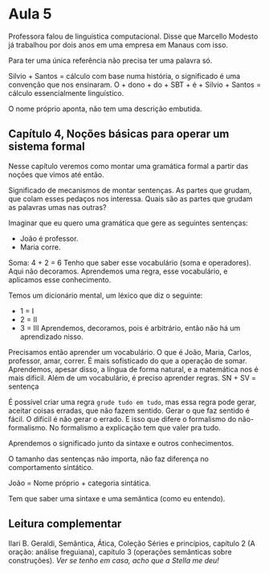 Aula 5
======

Professora falou de linguística computacional. Disse que Marcello Modesto já trabalhou por dois anos em uma empresa em Manaus com isso.

Para ter uma única referência não precisa ter uma palavra só.

Silvio + Santos = cálculo com base numa história, o significado é uma convenção que nos ensinaram.
O + dono + do + SBT + é + Silvio + Santos = cálculo essencialmente linguístico.

O nome próprio aponta, não tem uma descrição embutida.

Capítulo 4, Noções básicas para operar um sistema formal
--------------------------------------------------------

Nesse capítulo veremos como montar uma gramática formal a partir das noções que vimos até então.

Significado de mecanismos de montar sentenças. As partes que grudam, que colam esses pedaços nos interessa. Quais são as partes que grudam as palavras umas nas outras?

Imaginar que eu quero uma gramática que gere as seguintes sentenças:

- João é professor.
- Maria corre.

Soma: 4 + 2 = 6
Tenho que saber esse vocabulário (soma e operadores). Aqui não decoramos. Aprendemos uma regra, esse vocabulário, e aplicamos esse conhecimento.

Temos um dicionário mental, um léxico que diz o seguinte:
- 1 = I
- 2 = II
- 3 = III
Aprendemos, decoramos, pois é arbitrário, então não há um aprendizado nisso.

Precisamos então aprender um vocabulário. O que é João, Maria, Carlos, professor, amar, correr. É mais sofisticado do que a operação de somar. Aprendemos, apesar disso, a língua de forma natural, e a matemática nos é mais difícil. Além de um vocabulário, é preciso aprender regras. SN + SV = sentença

É possível criar uma regra `grude tudo em tudo`, mas essa regra pode gerar, aceitar coisas erradas, que não fazem sentido. Gerar o que faz sentido é fácil. O difícil é não gerar o errado. E isso que difere o formalismo do não-formalismo. No formalismo a explicação tem que valer pra tudo.

Aprendemos o significado junto da sintaxe e outros conhecimentos.

O tamanho das sentenças não importa, não faz diferença no comportamento sintático.

João = Nome próprio + categoria sintática.

Tem que saber uma sintaxe e uma semântica (como eu entendo).

Leitura complementar
--------------------

Ilari B. Geraldi, Semântica, Ática, Coleção Séries e princípios, capítulo 2 (A oração: análise freguiana), capítulo 3 (operações semânticas sobre construções). *Ver se tenho em casa, acho que a Stella me deu!*
